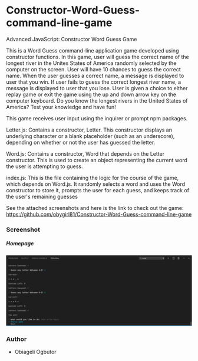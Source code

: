 # Constructor-Word-Guess-command-line-game
Advanced JavaScript: Constructor Word Guess Game

This is a Word Guess command-line application game developed using constructor functions. In this game, user will guess the correct name of the longest river in the Unites States of America randomly selected by the computer on the screen. User will have 10 chances to guess the correct name. When the user guesses a correct name, a message is displayed to user that you win. If user fails to guess the correct longest river name, a message is displayed to user that you lose. User is given a choice to either replay game or exit the game using the up and down arrow key on the computer keyboard. Do you know the longest rivers in the United States of America? Test your knowledge and have fun!

This game receives user input using the inquirer or prompt npm packages.

Letter.js: Contains a constructor, Letter. This constructor displays an underlying character or a blank placeholder (such as an underscore), depending on whether or not the user has guessed the letter. 

Word.js: Contains a constructor, Word that depends on the Letter constructor. This is used to create an object representing the current word the user is attempting to guess. 

index.js: This is the file containing the logic for the course of the game, which depends on Word.js.  It randomly selects a word and uses the Word constructor to store it, prompts the user for each guess, and keeps track of the user's remaining guesses

See the attached screenshots and here is the link to check out the game: https://github.com/obygirl81/Constructor-Word-Guess-command-line-game

### Screenshot
##### Homepage
![Screenshot of home page](https://github.com/obygirl81/Constructor-Word-Guess-command-line-game/blob/master/Screenshots/Screen%20Shot%202019-09-01%20at%2011.11.54%20PM.png)

### Author
* Obiageli Ogbutor
